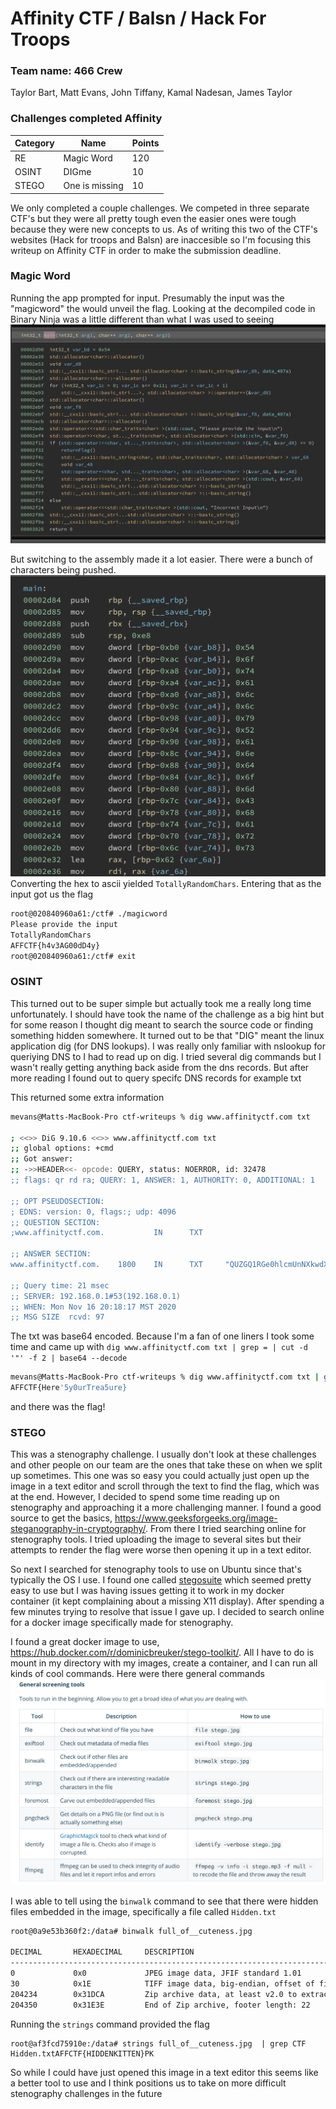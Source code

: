 # Affinity CTF / Balsn / Hack For Troops

### Team name: 466 Crew

Taylor Bart, Matt Evans, John Tiffany,  Kamal Nadesan, James Taylor

### Challenges completed Affinity

|Category|Name|Points|
|--------|----|------|
|RE|Magic Word|120|
|OSINT|DIGme|10|
|STEGO|One is missing|10|

We only completed a couple challenges.  We competed in three separate CTF's but they were all pretty tough even the easier ones were tough because they were new concepts to us.  As of writing this two of the CTF's websites (Hack for troops and Balsn) are inaccesible so I'm focusing this writeup on Affinity CTF in order to make the submission deadline.  

### Magic Word

Running the app prompted for input.  Presumably the input was the "magicword" the would unveil the flag.  Looking at the decompiled code in Binary Ninja was a little different than what I was used to seeing ![magicword_main.png](../../../content/magicword_main.png)

But switching to the assembly made it a lot easier.  There were a bunch of characters being pushed. ![magicword_main_assembly](../../../content/magicword_assembly_main.png)
 Converting the hex to ascii yielded `TotallyRandomChars`.  Entering that as the input got us the flag

```bash
root@020840960a61:/ctf# ./magicword 
Please provide the input
TotallyRandomChars
AFFCTF{h4v3AG00dD4y}
root@020840960a61:/ctf# exit
```

### OSINT

This turned out to be super simple but actually took me a really long time unfortunately. I should have took the name of the challenge as a big hint but for some reason I thought dig meant to search the source code or finding something hidden somewhere.  It turned out to be that "DIG" meant the linux application dig (for DNS lookups).  I was really only familiar with nslookup for queriying DNS to I had to read up on dig.  I tried several dig commands but I wasn't really getting anything back aside from the dns records.  But after more reading I found out to query specifc DNS records for example txt

This returned some extra information

```bash
mevans@Matts-MacBook-Pro ctf-writeups % dig www.affinityctf.com txt

; <<>> DiG 9.10.6 <<>> www.affinityctf.com txt
;; global options: +cmd
;; Got answer:
;; ->>HEADER<<- opcode: QUERY, status: NOERROR, id: 32478
;; flags: qr rd ra; QUERY: 1, ANSWER: 1, AUTHORITY: 0, ADDITIONAL: 1

;; OPT PSEUDOSECTION:
; EDNS: version: 0, flags:; udp: 4096
;; QUESTION SECTION:
;www.affinityctf.com.           IN      TXT

;; ANSWER SECTION:
www.affinityctf.com.    1800    IN      TXT     "QUZGQ1RGe0hlcmUnNXkwdXJUcmVhNXVyZX0="

;; Query time: 21 msec
;; SERVER: 192.168.0.1#53(192.168.0.1)
;; WHEN: Mon Nov 16 20:18:17 MST 2020
;; MSG SIZE  rcvd: 97
```

The txt was base64 encoded.  Because I'm a fan of one liners I took some time and came up with `dig www.affinityctf.com txt | grep = | cut -d '"' -f 2 | base64 --decode`

```bash
mevans@Matts-MacBook-Pro ctf-writeups % dig www.affinityctf.com txt | grep = | cut -d '"' -f 2 | base64 --decode
AFFCTF{Here'5y0urTrea5ure}
```

and there was the flag!

### STEGO

This was a stenography challenge.  I usually don't look at these challenges and other people on our team are the ones that take these on when we split up sometimes.  This one was so easy you could actually just open up the image in a text editor and scroll through the text to find the flag, which was at the end.  However, I decided to spend some time reading up on stenography and approaching it a more challenging manner.  I found a good source to get the basics, https://www.geeksforgeeks.org/image-steganography-in-cryptography/.  From there I tried searching online for stenography tools.  I tried uploading the image to several sites but their attempts to render the flag were worse then opening it up in a text editor.  

So next I searched for stenography tools to use on Ubuntu since that's typically the OS I use.  I found one called [stegosuite](http://manpages.ubuntu.com/manpages/bionic/man1/stegosuite.1.html) which seemed pretty easy to use but I was having issues getting it to work in my docker container (it kept complaining about a missing X11 display).  After spending a few minutes trying to resolve that issue I gave up.  I decided to search online for a docker image specifically made for stenography.

I found a great docker image to use, https://hub.docker.com/r/dominicbreuker/stego-toolkit/.  All I have to do is mount in my directory with my images, create a container, and I can run all kinds of cool commands.  Here were there general commands![stenography_docker](../../../content/stenography_docker.png)

I was able to tell using the `binwalk` command to see that there were hidden files embedded in the image, specifically a file called `Hidden.txt`


```bash
root@0a9e53b360f2:/data# binwalk full_of__cuteness.jpg 

DECIMAL       HEXADECIMAL     DESCRIPTION
--------------------------------------------------------------------------------
0             0x0             JPEG image data, JFIF standard 1.01
30            0x1E            TIFF image data, big-endian, offset of first image directory: 8
204234        0x31DCA         Zip archive data, at least v2.0 to extract, compressed size: 20, uncompressed size: 20, name: Hidden.txt
204350        0x31E3E         End of Zip archive, footer length: 22
```

Running the `strings` command provided the flag

```
root@af3fcd75910e:/data# strings full_of__cuteness.jpg  | grep CTF
Hidden.txtAFFCTF{HIDDENKITTEN}PK
```

So while I could have just opened this image in a text editor this seems like a better tool to use and I think positions us to take on more difficult stenography challenges in the future
